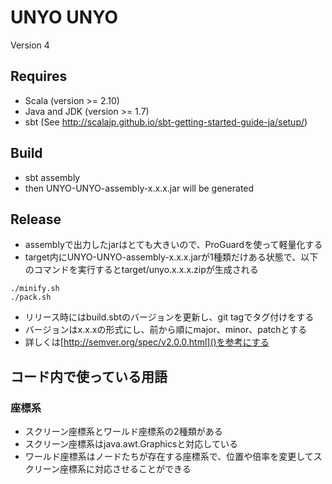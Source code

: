 # UNYO UNYO

Version 4

## Requires
* Scala (version >= 2.10)
* Java and JDK (version >= 1.7)
* sbt (See http://scalajp.github.io/sbt-getting-started-guide-ja/setup/)

## Build
* sbt assembly
* then UNYO-UNYO-assembly-x.x.x.jar will be generated

## Release
* assemblyで出力したjarはとても大きいので、ProGuardを使って軽量化する
* target内にUNYO-UNYO-assembly-x.x.x.jarが1種類だけある状態で、以下のコマンドを実行するとtarget/unyo.x.x.x.zipが生成される

```
./minify.sh
./pack.sh
```

* リリース時にはbuild.sbtのバージョンを更新し、git tagでタグ付けをする
* バージョンはx.x.xの形式にし、前から順にmajor、minor、patchとする
* 詳しくは[http://semver.org/spec/v2.0.0.html]()を参考にする

## コード内で使っている用語
### 座標系
* スクリーン座標系とワールド座標系の2種類がある
* スクリーン座標系はjava.awt.Graphicsと対応している
* ワールド座標系はノードたちが存在する座標系で、位置や倍率を変更してスクリーン座標系に対応させることができる
